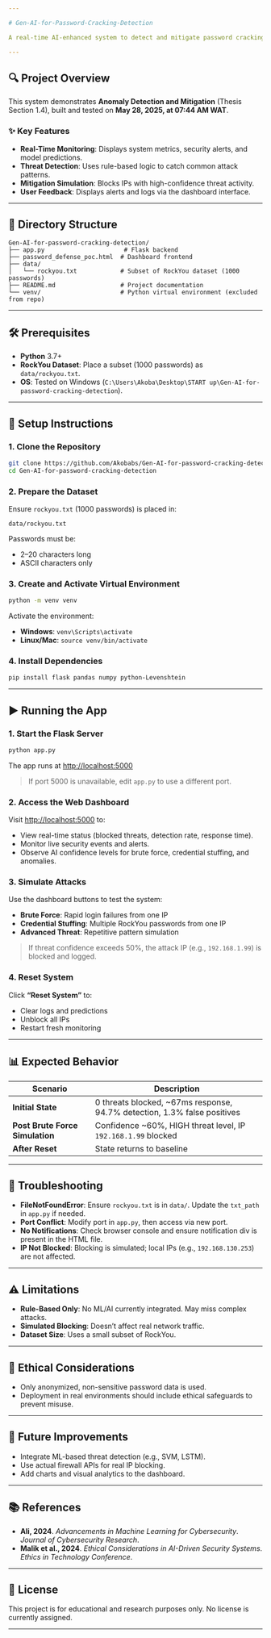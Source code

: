 ```yaml
---

# Gen-AI-for-Password-Cracking-Detection

A real-time AI-enhanced system to detect and mitigate password cracking attempts via a user-friendly web dashboard. Developed as part of an undergraduate thesis project, this prototype identifies brute force, credential stuffing, and behavioral anomalies, then simulates mitigation by blocking suspicious IPs.

---
```


## 🔍 Project Overview

This system demonstrates **Anomaly Detection and Mitigation** (Thesis Section 1.4), built and tested on **May 28, 2025, at 07:44 AM WAT**.

### ✨ Key Features

* **Real-Time Monitoring**: Displays system metrics, security alerts, and model predictions.
* **Threat Detection**: Uses rule-based logic to catch common attack patterns.
* **Mitigation Simulation**: Blocks IPs with high-confidence threat activity.
* **User Feedback**: Displays alerts and logs via the dashboard interface.

---

## 📁 Directory Structure

```
Gen-AI-for-password-cracking-detection/
├── app.py                      # Flask backend
├── password_defense_poc.html  # Dashboard frontend
├── data/
│   └── rockyou.txt            # Subset of RockYou dataset (1000 passwords)
├── README.md                  # Project documentation
└── venv/                      # Python virtual environment (excluded from repo)
```

---

## 🛠️ Prerequisites

* **Python** 3.7+
* **RockYou Dataset**: Place a subset (1000 passwords) as `data/rockyou.txt`.
* **OS**: Tested on Windows (`C:\Users\Akoba\Desktop\START up\Gen-AI-for-password-cracking-detection`).

---

## 🚀 Setup Instructions

### 1. Clone the Repository

```bash
git clone https://github.com/Akobabs/Gen-AI-for-password-cracking-detection.git
cd Gen-AI-for-password-cracking-detection
```

### 2. Prepare the Dataset

Ensure `rockyou.txt` (1000 passwords) is placed in:

```
data/rockyou.txt
```

Passwords must be:

* 2–20 characters long
* ASCII characters only

### 3. Create and Activate Virtual Environment

```bash
python -m venv venv
```

Activate the environment:

* **Windows**: `venv\Scripts\activate`
* **Linux/Mac**: `source venv/bin/activate`

### 4. Install Dependencies

```bash
pip install flask pandas numpy python-Levenshtein
```

---

## ▶️ Running the App

### 1. Start the Flask Server

```bash
python app.py
```

The app runs at [http://localhost:5000](http://localhost:5000)

> If port 5000 is unavailable, edit `app.py` to use a different port.

### 2. Access the Web Dashboard

Visit [http://localhost:5000](http://localhost:5000) to:

* View real-time status (blocked threats, detection rate, response time).
* Monitor live security events and alerts.
* Observe AI confidence levels for brute force, credential stuffing, and anomalies.

### 3. Simulate Attacks

Use the dashboard buttons to test the system:

* **Brute Force**: Rapid login failures from one IP
* **Credential Stuffing**: Multiple RockYou passwords from one IP
* **Advanced Threat**: Repetitive pattern simulation

> If threat confidence exceeds 50%, the attack IP (e.g., `192.168.1.99`) is blocked and logged.

### 4. Reset System

Click **“Reset System”** to:

* Clear logs and predictions
* Unblock all IPs
* Restart fresh monitoring

---

## 📊 Expected Behavior

| Scenario                        | Description                                                               |
| ------------------------------- | ------------------------------------------------------------------------- |
| **Initial State**               | 0 threats blocked, \~67ms response, 94.7% detection, 1.3% false positives |
| **Post Brute Force Simulation** | Confidence \~60%, HIGH threat level, IP `192.168.1.99` blocked            |
| **After Reset**                 | State returns to baseline                                                 |

---

## 🧰 Troubleshooting

* **FileNotFoundError**: Ensure `rockyou.txt` is in `data/`. Update the `txt_path` in `app.py` if needed.
* **Port Conflict**: Modify port in `app.py`, then access via new port.
* **No Notifications**: Check browser console and ensure notification div is present in the HTML file.
* **IP Not Blocked**: Blocking is simulated; local IPs (e.g., `192.168.130.253`) are not affected.

---

## ⚠️ Limitations

* **Rule-Based Only**: No ML/AI currently integrated. May miss complex attacks.
* **Simulated Blocking**: Doesn’t affect real network traffic.
* **Dataset Size**: Uses a small subset of RockYou.

---

## 🔐 Ethical Considerations

* Only anonymized, non-sensitive password data is used.
* Deployment in real environments should include ethical safeguards to prevent misuse.

---

## 🚧 Future Improvements

* Integrate ML-based threat detection (e.g., SVM, LSTM).
* Use actual firewall APIs for real IP blocking.
* Add charts and visual analytics to the dashboard.

---

## 📚 References

* **Ali, 2024**. *Advancements in Machine Learning for Cybersecurity*. *Journal of Cybersecurity Research*.
* **Malik et al., 2024**. *Ethical Considerations in AI-Driven Security Systems*. *Ethics in Technology Conference*.

---

## 📎 License

This project is for educational and research purposes only. No license is currently assigned.

---